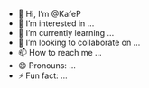 - 👋 Hi, I’m @KafeP
- 👀 I’m interested in ...
- 🌱 I’m currently learning ...
- 💞️ I’m looking to collaborate on ...
- 📫 How to reach me ...
- 😄 Pronouns: ...
- ⚡ Fun fact: ...

<!---
KafeP/KafeP is a ✨ special ✨ repository because its `README.md` (this file) appears on your GitHub profile.
You can click the Preview link to take a look at your changes.
--->
